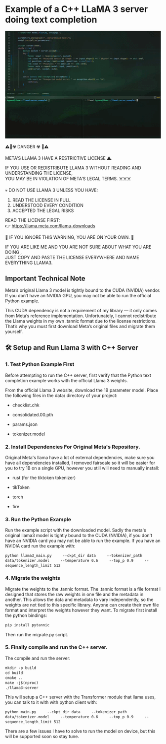 # Example of a C++ LLaMA 3 server doing text completion
 
![Example Demo](assets/Example.gif)

⚠️🚨☢️  DANGER ☢️ 🚨⚠️  

META'S LLAMA 3 HAVE A RESTRICTIVE LICENSE ⚠️.  

IF YOU USE OR REDISTRIBUTE LLAMA 3 WITHOUT READING AND UNDERSTANDING THE LICENSE,  
YOU MAY BE IN VIOLATION OF META'S LEGAL TERMS. ☠️☠️☠️  

💀 DO NOT USE LLAMA 3 UNLESS YOU HAVE:  
  1. READ THE LICENSE IN FULL  
  2. UNDERSTOOD EVERY CONDITION  
  3. ACCEPTED THE LEGAL RISKS  

READ THE LICENSE FIRST:  
👉 https://llama.meta.com/llama-downloads

🚫 IF YOU IGNORE THIS WARNING, YOU ARE ON YOUR OWN. 🚫  

IF YOU ARE LIKE ME AND YOU ARE NOT SURE ABOUT WHAT YOU ARE DOING ,  
JUST COPY AND PASTE THE LICENSE EVERYWHERE AND NAME EVERYTHING
LLAMA3.

## Important Technical Note
Meta’s original Llama 3 model is tightly bound to the CUDA (NVIDIA) vendor.
If you don’t have an NVIDIA GPU, you may not be able to run the official Python example.

This CUDA dependency is not a requirement of my library — it only comes from Meta’s reference implementation. Unfortunately, I cannot redistribute the Llama weights in my own .tannic format due to the license restrictions. That’s why you must first download Meta’s original files and migrate them yourself.


## 🛠 Setup and Run Llama 3 with C++ Server

### 1. Test Python Example First

Before attempting to run the C++ server, first verify that the Python text completion example works with the official Llama 3 weights. 

From the official Llama 3 website, download the 1B parameter model.
Place the following files in the data/ directory of your project:

* checklist.chk

* consolidated.00.pth

* params.json

* tokenizer.model 


### 2. Install Dependencies For Original Meta's Repository.

Original Meta's llama have a lot of external dependencies, make sure you have all dependencies installed, I removed fairscale so it will be easier for you to try 1B on a single GPU, however you still will need to manually install:

* rust (for the tiktoken tokenizer)

* tikToken

* torch

* fire


### 3. Run the Python Example

Run the example script with the downloaded model. Sadly the meta's original llama3 model is tightly bound to the CUDA (NVIDIA), if you don't have an NVIDIA card you may not be able to run the example. If you have an NVIDIA card run the example with:

```
python llama3_main.py     --ckpt_dir data     --tokenizer_path data/tokenizer.model     --temperature 0.6     --top_p 0.9     --sequence_length_limit 512
```

### 4. Migrate the weights 

Migrate the weights to the .tannic format. The .tannic format is a file format I designed that stores the raw weights in one file and the metadata in another. This allows the data and metadata to vary independently, so the weights are not tied to this specific library. Anyone can create their own file format and interpret the weights however they want. To migrate first install the python bindings:

```bash 
pip install pytannic
```

Then run the migrate.py script. 

### 5. Finally compile and run the C++ server.

The compile and run the server:

```
mkdir -p build
cd build
cmake ..
make -j$(nproc)
./llama3-server
```

This will setup a C++ server with the Transformer module that llama uses, you can talk to it with with python client with:

```
python main.py     --ckpt_dir data     --tokenizer_path data/tokenizer.model     --temperature 0.6     --top_p 0.9     --sequence_length_limit 512
```

There are a few issues I have to solve to run the model on device, but this will be supported soon so stay tune.
